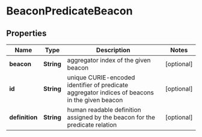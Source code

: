 
# BeaconPredicateBeacon

## Properties
Name | Type | Description | Notes
------------ | ------------- | ------------- | -------------
**beacon** | **String** | aggregator index of the given beacon  |  [optional]
**id** | **String** | unique CURIE-encoded identifier of predicate aggregator indices of beacons in the given beacon  |  [optional]
**definition** | **String** | human readable definition assigned by the beacon for the predicate relation  |  [optional]



